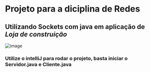 # Projeto para a diciplina de Redes

## Utilizando Sockets com java em aplicação de *Loja de construição*

![image](https://user-images.githubusercontent.com/38872475/134444781-61b0a0bb-0f49-4f9f-9500-8fd991b1e606.png)

### Utilize o intelliJ para rodar o projeto, basta iniciar o Servidor.java e Cliente.java
